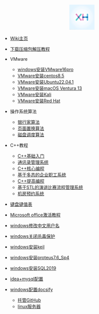 <div align="center">
<a href="https://wiki.xhcheats.cn/#/">
<img src=xh1.jpg />
</div>


* [Wiki主页](README.md)

* [下载压缩包解压教程](qita/jieya.md)



* VMware
  * [windows安装VMware16pro](VMware/VMware.md)
  * [VMware安装centos8.5](VMware/centos.md)
  * [VMware安装Ubuntu22.04.1](VMware/Ubuntu.md)
  * [VMware安装macOS Ventura 13](VMware/Ventura13.md)
  * [VMware安装Kali](VMware/kali.md)
  * [VMware安装Red Hat](<VMware/red hat.md>)

* 操作系统算法
  * [银行家算法](algorithm/banker.md)
  * [页面置换算法](algorithm/pagedisplace.md)
  * [磁盘调度算法](algorithm/Disk_scheduling.md)

* C++教程
  * [C++基础入门](CPP/一/C++基础入门.md)
  * [通讯录管理系统](CPP/二/通讯录管理系统.md)
  * [C++核心编程](CPP/三/C++核心编程.md)
  * [基于多态的企业职工系统](CPP/四/职工管理系统.md)
  * [C++提高编程](CPP/五/C++提高编程.md)
  * [基于STL的演讲比赛流程管理系统](CPP/六/演讲比赛.md)
  * [机房预约系统](CPP/七/机房预约系统.md)

* [键盘键值表](qita/jianpankey.md)
* [Microsoft office激活教程](qita/office.md)
* [windows修改中文用户名](qita/yonghuming.md)
* [windows关闭杀毒保护](qita/guanshadu.md)
* [windows安装keil](qita/keil.md)
* [windows安装proteus7.6\_Sp4](qita/proteus.md)
* [windows安装SQL2019](qita/sql.md)
* [idea+mysql配置](qita/idea.md)

* [windows配置docsify](qita/docsify.md)
  * [托管GitHub](qita/docsify1.md)
  * [linux服务器](qita/docsify2.md)




